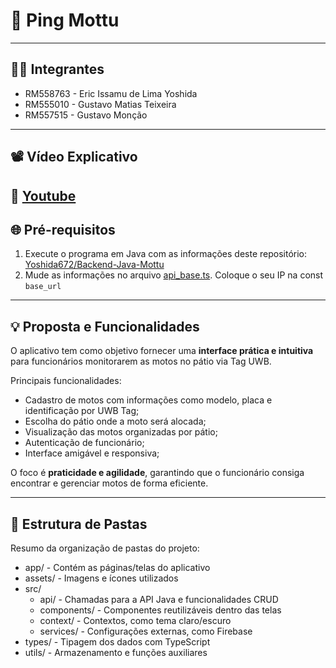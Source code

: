 # 🛵 Ping Mottu

---
## 👨‍💻 Integrantes

- RM558763 - Eric Issamu de Lima Yoshida
- RM555010 - Gustavo Matias Teixeira
- RM557515 - Gustavo Monção   

---
## 📽 Vídeo Explicativo

🔗 [Youtube](https://youtu.be/n1rzMG9ymaQ)
---
## 🌐 Pré-requisitos

1. Execute o programa em Java com as informações deste repositório: [Yoshida672/Backend-Java-Mottu](https://github.com/Yoshida672/Backend-Java-Mottu)
2. Mude as informações no arquivo [api_base.ts](src/api/api_base.ts). Coloque o seu IP na const `base_url`

---
## 💡 Proposta e Funcionalidades

O aplicativo tem como objetivo fornecer uma **interface prática e intuitiva** para funcionários monitorarem as motos no pátio via Tag UWB.  

Principais funcionalidades:

- Cadastro de motos com informações como modelo, placa e identificação por UWB Tag;
- Escolha do pátio onde a moto será alocada;
- Visualização das motos organizadas por pátio;
- Autenticação de funcionário;
- Interface amigável e responsiva;

O foco é **praticidade e agilidade**, garantindo que o funcionário consiga encontrar e gerenciar motos de forma eficiente.

---
## 📁 Estrutura de Pastas

Resumo da organização de pastas do projeto:


- app/ - Contém as páginas/telas do aplicativo
- assets/ - Imagens e ícones utilizados
- src/
  - api/ - Chamadas para a API Java e funcionalidades CRUD
  - components/ - Componentes reutilizáveis dentro das telas
  - context/ - Contextos, como tema claro/escuro
  - services/ - Configurações externas, como Firebase
- types/ - Tipagem dos dados com TypeScript
- utils/ - Armazenamento e funções auxiliares
